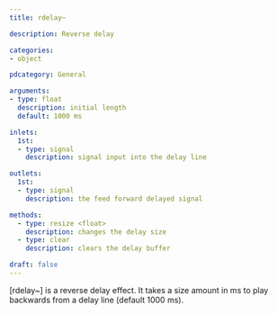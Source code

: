 ```yaml
---
title: rdelay~

description: Reverse delay 

categories:
- object

pdcategory: General

arguments:
- type: float
  description: initial length
  default: 1000 ms

inlets:
  1st:
  - type: signal
    description: signal input into the delay line

outlets:
  1st:
  - type: signal
    description: the feed forward delayed signal

methods:
  - type: resize <float>
    description: changes the delay size
  - type: clear
    description: clears the delay buffer

draft: false
---
```


[rdelay~] is a reverse delay effect. It takes a size amount in ms to play backwards from a delay line (default 1000 ms).
